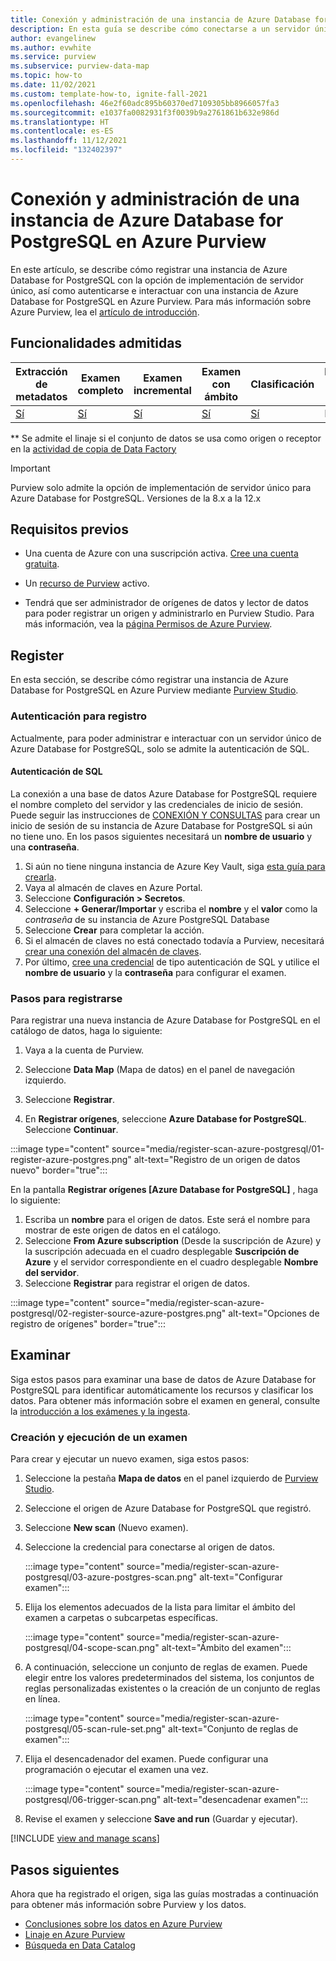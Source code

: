 ```yaml
---
title: Conexión y administración de una instancia de Azure Database for PostgreSQL
description: En esta guía se describe cómo conectarse a un servidor único de Azure Database for PostgreSQL en Azure Purview y usar las características de Purview para examinar y administrar el origen de Azure Database for PostgreSQL.
author: evangelinew
ms.author: evwhite
ms.service: purview
ms.subservice: purview-data-map
ms.topic: how-to
ms.date: 11/02/2021
ms.custom: template-how-to, ignite-fall-2021
ms.openlocfilehash: 46e2f60adc895b60370ed7109305bb8966057fa3
ms.sourcegitcommit: e1037fa0082931f3f0039b9a2761861b632e986d
ms.translationtype: HT
ms.contentlocale: es-ES
ms.lasthandoff: 11/12/2021
ms.locfileid: "132402397"
---
```

# <a name="connect-to-and-manage-an-azure-database-for-postgresql-in-azure-purview"></a>Conexión y administración de una instancia de Azure Database for PostgreSQL en Azure Purview

En este artículo, se describe cómo registrar una instancia de Azure Database for PostgreSQL con la opción de implementación de servidor único, así como autenticarse e interactuar con una instancia de Azure Database for PostgreSQL en Azure Purview. Para más información sobre Azure Purview, lea el [artículo de introducción](overview.md).

## <a name="supported-capabilities"></a>Funcionalidades admitidas

|**Extracción de metadatos**|  **Examen completo**  |**Examen incremental**|**Examen con ámbito**|**Clasificación**|**Directiva de acceso**|**Lineage**|
|---|---|---|---|---|---|---|
| [Sí](#register) | [Sí](#scan)| [Sí](#scan) | [Sí](#scan) | [Sí](#scan) | No | No** |

\** Se admite el linaje si el conjunto de datos se usa como origen o receptor en la [actividad de copia de Data Factory](how-to-link-azure-data-factory.md) 

> [!Important]
>  Purview solo admite la opción de implementación de servidor único para Azure Database for PostgreSQL. Versiones de la 8.x a la 12.x

## <a name="prerequisites"></a>Requisitos previos

* Una cuenta de Azure con una suscripción activa. [Cree una cuenta gratuita](https://azure.microsoft.com/free/?WT.mc_id=A261C142F).

* Un [recurso de Purview](create-catalog-portal.md) activo.

* Tendrá que ser administrador de orígenes de datos y lector de datos para poder registrar un origen y administrarlo en Purview Studio. Para más información, vea la [página Permisos de Azure Purview](catalog-permissions.md).

## <a name="register"></a>Register

En esta sección, se describe cómo registrar una instancia de Azure Database for PostgreSQL en Azure Purview mediante [Purview Studio](https://web.purview.azure.com/).

### <a name="authentication-for-registration"></a>Autenticación para registro

Actualmente, para poder administrar e interactuar con un servidor único de Azure Database for PostgreSQL, solo se admite la autenticación de SQL.

#### <a name="sql-authentication"></a>Autenticación de SQL

La conexión a una base de datos Azure Database for PostgreSQL requiere el nombre completo del servidor y las credenciales de inicio de sesión. Puede seguir las instrucciones de [CONEXIÓN Y CONSULTAS](../postgresql/connect-python.md) para crear un inicio de sesión de su instancia de Azure Database for PostgreSQL si aún no tiene uno. En los pasos siguientes necesitará un **nombre de usuario** y una **contraseña**.

1. Si aún no tiene ninguna instancia de Azure Key Vault, siga [esta guía para crearla](../key-vault/certificates/quick-create-portal.md).
1. Vaya al almacén de claves en Azure Portal.
1. Seleccione **Configuración > Secretos**.
1. Seleccione **+ Generar/Importar** y escriba el **nombre** y el **valor** como la *contraseña* de su instancia de Azure PostgreSQL Database
1. Seleccione **Crear** para completar la acción.
1. Si el almacén de claves no está conectado todavía a Purview, necesitará [crear una conexión del almacén de claves](manage-credentials.md#create-azure-key-vaults-connections-in-your-azure-purview-account).
1. Por último, [cree una credencial](manage-credentials.md#create-a-new-credential) de tipo autenticación de SQL y utilice el **nombre de usuario** y la **contraseña** para configurar el examen.

### <a name="steps-to-register"></a>Pasos para registrarse

Para registrar una nueva instancia de Azure Database for PostgreSQL en el catálogo de datos, haga lo siguiente:

1. Vaya a la cuenta de Purview.

1. Seleccione **Data Map** (Mapa de datos) en el panel de navegación izquierdo.

1. Seleccione **Registrar**.

1. En **Registrar orígenes**, seleccione **Azure Database for PostgreSQL**. Seleccione **Continuar**.

:::image type="content" source="media/register-scan-azure-postgresql/01-register-azure-postgres.png" alt-text="Registro de un origen de datos nuevo" border="true":::

En la pantalla **Registrar orígenes [Azure Database for PostgreSQL]** , haga lo siguiente:

1. Escriba un **nombre** para el origen de datos. Este será el nombre para mostrar de este origen de datos en el catálogo.
1. Seleccione **From Azure subscription** (Desde la suscripción de Azure) y la suscripción adecuada en el cuadro desplegable **Suscripción de Azure** y el servidor correspondiente en el cuadro desplegable **Nombre del servidor**.
1. Seleccione **Registrar** para registrar el origen de datos.

:::image type="content" source="media/register-scan-azure-postgresql/02-register-source-azure-postgres.png" alt-text="Opciones de registro de orígenes" border="true":::

## <a name="scan"></a>Examinar

Siga estos pasos para examinar una base de datos de Azure Database for PostgreSQL para identificar automáticamente los recursos y clasificar los datos. Para obtener más información sobre el examen en general, consulte la [introducción a los exámenes y la ingesta](concept-scans-and-ingestion.md).

### <a name="create-and-run-scan"></a>Creación y ejecución de un examen

Para crear y ejecutar un nuevo examen, siga estos pasos:

1. Seleccione la pestaña **Mapa de datos** en el panel izquierdo de [Purview Studio](https://web.purview.azure.com/resource/).

1. Seleccione el origen de Azure Database for PostgreSQL que registró.

1. Seleccione **New scan** (Nuevo examen).

1. Seleccione la credencial para conectarse al origen de datos.

   :::image type="content" source="media/register-scan-azure-postgresql/03-azure-postgres-scan.png" alt-text="Configurar examen":::

1. Elija los elementos adecuados de la lista para limitar el ámbito del examen a carpetas o subcarpetas específicas.

   :::image type="content" source="media/register-scan-azure-postgresql/04-scope-scan.png" alt-text="Ámbito del examen":::

1. A continuación, seleccione un conjunto de reglas de examen. Puede elegir entre los valores predeterminados del sistema, los conjuntos de reglas personalizadas existentes o la creación de un conjunto de reglas en línea.

   :::image type="content" source="media/register-scan-azure-postgresql/05-scan-rule-set.png" alt-text="Conjunto de reglas de examen":::

1. Elija el desencadenador del examen. Puede configurar una programación o ejecutar el examen una vez.

   :::image type="content" source="media/register-scan-azure-postgresql/06-trigger-scan.png" alt-text="desencadenar examen":::

1. Revise el examen y seleccione **Save and run** (Guardar y ejecutar).

[!INCLUDE [view and manage scans](includes/view-and-manage-scans.md)]

## <a name="next-steps"></a>Pasos siguientes

Ahora que ha registrado el origen, siga las guías mostradas a continuación para obtener más información sobre Purview y los datos.

- [Conclusiones sobre los datos en Azure Purview](concept-insights.md)
- [Linaje en Azure Purview](catalog-lineage-user-guide.md)
- [Búsqueda en Data Catalog](how-to-search-catalog.md)

